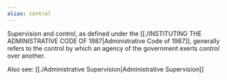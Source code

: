 ```yaml
---
alias: control
---
```


Supervision and control, as defined under the [[./INSTITUTING THE ADMINISTRATIVE CODE OF 1987|Administrative Code of 1987]], generally refers to the control by which an agency of the government exerts *control* over another.

Also see: [[./Administrative Supervision|Administrative Supervision]]
